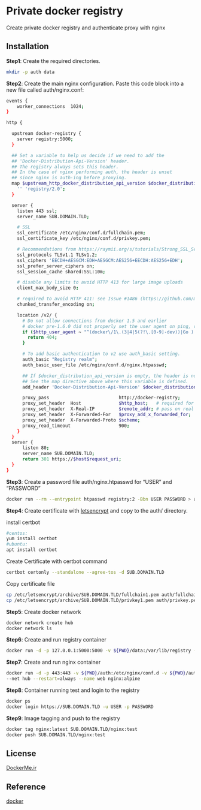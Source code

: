 # Private docker registry 

Create private docker registry and authenticate proxy with nginx

## Installation

**Step1**: Create the required directories.

```bash
mkdir -p auth data
```

**Step2**: Create the main nginx configuration. Paste this code block into a new file called auth/nginx.conf:

```bash
events {
    worker_connections  1024;
}

http {

  upstream docker-registry {
    server registry:5000;
  }

  ## Set a variable to help us decide if we need to add the
  ## 'Docker-Distribution-Api-Version' header.
  ## The registry always sets this header.
  ## In the case of nginx performing auth, the header is unset
  ## since nginx is auth-ing before proxying.
  map $upstream_http_docker_distribution_api_version $docker_distribution_api_version {
    '' 'registry/2.0';
  }

  server {
    listen 443 ssl;
    server_name SUB.DOMAIN.TLD;

    # SSL
    ssl_certificate /etc/nginx/conf.d/fullchain.pem;
    ssl_certificate_key /etc/nginx/conf.d/privkey.pem;

    # Recommendations from https://raymii.org/s/tutorials/Strong_SSL_Security_On_nginx.html
    ssl_protocols TLSv1.1 TLSv1.2;
    ssl_ciphers 'EECDH+AESGCM:EDH+AESGCM:AES256+EECDH:AES256+EDH';
    ssl_prefer_server_ciphers on;
    ssl_session_cache shared:SSL:10m;

    # disable any limits to avoid HTTP 413 for large image uploads
    client_max_body_size 0;

    # required to avoid HTTP 411: see Issue #1486 (https://github.com/moby/moby/issues/1486)
    chunked_transfer_encoding on;

    location /v2/ {
      # Do not allow connections from docker 1.5 and earlier
      # docker pre-1.6.0 did not properly set the user agent on ping, catch "Go *" user agents
      if ($http_user_agent ~ "^(docker\/1\.(3|4|5(?!\.[0-9]-dev))|Go ).*$" ) {
        return 404;
      }

      # To add basic authentication to v2 use auth_basic setting.
      auth_basic "Registry realm";
      auth_basic_user_file /etc/nginx/conf.d/nginx.htpasswd;

      ## If $docker_distribution_api_version is empty, the header is not added.
      ## See the map directive above where this variable is defined.
      add_header 'Docker-Distribution-Api-Version' $docker_distribution_api_version always;

      proxy_pass                          http://docker-registry;
      proxy_set_header  Host              $http_host;   # required for docker client's sake
      proxy_set_header  X-Real-IP         $remote_addr; # pass on real client's IP
      proxy_set_header  X-Forwarded-For   $proxy_add_x_forwarded_for;
      proxy_set_header  X-Forwarded-Proto $scheme;
      proxy_read_timeout                  900;
    }
  }
  server {
      listen 80;
      server_name SUB.DOMAIN.TLD;
      return 301 https://$host$request_uri;
  }
}
```

**Step3**: Create a password file auth/nginx.htpasswd for “USER” and “PASSWORD”

```bash
docker run --rm --entrypoint htpasswd registry:2 -Bbn USER PASSWORD > auth/nginx.htpasswd
```

**Step4**: Create certificate with [letsencrypt](https://letsencrypt.org/)  and copy to the auth/ directory.
 
 install certbot
```bash
#centos:
yum install certbot
#ubuntu:
apt install certbot
```
Create Certificate with certbot command
```bash
certbot certonly --standalone --agree-tos -d SUB.DOMAIN.TLD
```
Copy certificate file

```bash
cp /etc/letsencrypt/archive/SUB.DOMAIN.TLD/fullchain1.pem auth/fullchain.pem
cp /etc/letsencrypt/archive/SUB.DOMAIN.TLD/privkey1.pem auth/privkey.pem
```

**Step5**: Create docker network 
```bash
docker network create hub
docker network ls 
```

**Step6**: Create and run registry container
```bash
docker run -d -p 127.0.0.1:5000:5000 -v ${PWD}/data:/var/lib/registry --net hub --restart=always --name registry registry:2
```
**Step7**: Create and run nginx container
```bash
docker run -d -p 443:443 -v ${PWD}/auth:/etc/nginx/conf.d -v ${PWD}/auth/nginx.conf:/etc/nginx/nginx.conf:ro \
--net hub --restart=always --name web nginx:alpine
```
**Step8**: Container running test and login to the registry
```bash
docker ps 
docker login https://SUB.DOMAIN.TLD -u USER -p PASSWORD
```
**Step9**: Image tagging and push to the registry
```bash
docker tag nginx:latest SUB.DOMAIN.TLD/nginx:test
docker push SUB.DOMAIN.TLD/nginx:test
```


## License
[DockerMe.ir](https://dockerme.ir)

## Reference
[docker](https://docs.docker.com/registry/recipes/nginx/)
